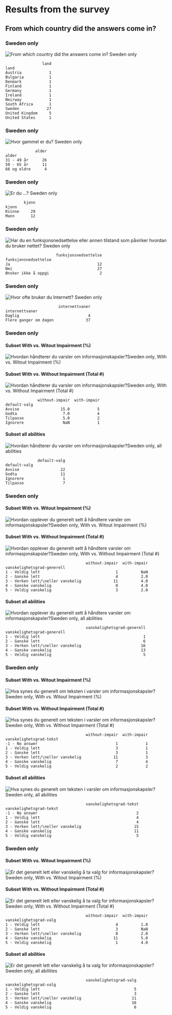 # Results from the survey

## From which country did the answers come in?

### Sweden only

![From which country did the answers come in? Sweden only](results/00-land-sweden-only.png)

```
                land
land                
Austria            1
Bulgaria           1
Denmark            1
Finland            1
Germany            1
Ireland            1
Neirway            1
South Africa       1
Sweden            27
United Kingdom     5
United States      1
```

### Sweden only

![Hvor gammel er du? Sweden only](results/sverige/10-alder-sweden-only.png)

```
             alder
alder             
31 - 49 år      26
50 - 65 år      11
66 og eldre      4
```

### Sweden only

![Er du ...? Sweden only](results/sverige/20-kjonn-sweden-only.png)

```
        kjonn
kjonn        
Kvinne     29
Mann       12
```

### Sweden only

![Har du en funksjonsnedsettelse eller annen tilstand som påvirker hvordan du bruker nettet? Sweden only](results/sverige/30-funksjonsnedsettelse-sweden-only.png)

```
                      funksjonsnedsettelse
funksjonsnedsettelse                      
Ja                                      12
Nei                                     27
Ønsker ikke å oppgi                      2
```

### Sweden only

![Hvor ofte bruker du Internett? Sweden only](results/sverige/40-internettvaner-sweden-only.png)

```
                       internettvaner
internettvaner                       
Daglig                              4
Flere ganger om dagen              37
```

### Sweden only

#### Subset With vs. Witout Impairment (%)

![Hvordan håndterer du varsler om informasjonskapsler?Sweden only, With vs. Witout Impairment (%)](results/sverige/50-01-default-valg-sweden-only-with-v-withou-impair-pct.png)

#### Subset With vs. Without Impairment (Total #)

![Hvordan håndterer du varsler om informasjonskapsler?Sweden only, With vs. Without Impairment (Total #)](results/sverige/total/50-02-default-valg-sweden-only-with-v-without-impair-num.png)

```
              without-impair  with-impair
default-valg                             
Avvise                  15.0            5
Godta                    7.0            4
Tilpasse                 5.0            2
Ignorere                 NaN            1
```

#### Subset all abilities

![Hvordan håndterer du varsler om informasjonskapsler?Sweden only, all abilities](results/sverige/50-03-default-valg-sweden-only-all-abilities.png)

```
              default-valg
default-valg              
Avvise                  22
Godta                   11
Ignorere                 1
Tilpasse                 7
```


### Sweden only

#### Subset With vs. Witout Impairment (%)

![Hvordan opplever du generelt sett å håndtere varsler om informasjonskapsler?Sweden only, With vs. Witout Impairment (%)](results/sverige/60-01-vanskelighetsgrad-generell-sweden-only-with-v-withou-impair-pct.png)

#### Subset With vs. Without Impairment (Total #)

![Hvordan opplever du generelt sett å håndtere varsler om informasjonskapsler?Sweden only, With vs. Without Impairment (Total #)](results/sverige/total/60-02-vanskelighetsgrad-generell-sweden-only-with-v-without-impair-num.png)

```
                                   without-impair  with-impair
vanskelighetsgrad-generell                                    
1 - Veldig lett                                 1          NaN
2 - Ganske lett                                 4          2.0
3 - Verken lett/\neller vanskelig              11          4.0
4 - Ganske vanskelig                            8          4.0
5 - Veldig vanskelig                            3          2.0
```

#### Subset all abilities

![Hvordan opplever du generelt sett å håndtere varsler om informasjonskapsler?Sweden only, all abilities](results/sverige/60-03-vanskelighetsgrad-generell-sweden-only-all-abilities.png)

```
                                   vanskelighetsgrad-generell
vanskelighetsgrad-generell                                   
1 - Veldig lett                                             1
2 - Ganske lett                                             6
3 - Verken lett/\neller vanskelig                          16
4 - Ganske vanskelig                                       13
5 - Veldig vanskelig                                        5
```


### Sweden only

#### Subset With vs. Witout Impairment (%)

![Hva synes du generelt om teksten i varsler om informasjonskapsler?Sweden only, With vs. Witout Impairment (%)](results/sverige/70-01-vanskelighetsgrad-tekst-sweden-only-with-v-withou-impair-pct.png)

#### Subset With vs. Without Impairment (Total #)

![Hva synes du generelt om teksten i varsler om informasjonskapsler?Sweden only, With vs. Without Impairment (Total #)](results/sverige/total/70-02-vanskelighetsgrad-tekst-sweden-only-with-v-without-impair-num.png)

```
                                   without-impair  with-impair
vanskelighetsgrad-tekst                                       
-1 - No answer                                  1            1
1 - Veldig lett                                 3            1
2 - Ganske lett                                 3            1
3 - Verken lett/\neller vanskelig              11            3
4 - Ganske vanskelig                            7            4
5 - Veldig vanskelig                            2            2
```

#### Subset all abilities

![Hva synes du generelt om teksten i varsler om informasjonskapsler?Sweden only, all abilities](results/sverige/70-03-vanskelighetsgrad-tekst-sweden-only-all-abilities.png)

```
                                   vanskelighetsgrad-tekst
vanskelighetsgrad-tekst                                   
-1 - No answer                                           2
1 - Veldig lett                                          4
2 - Ganske lett                                          4
3 - Verken lett/\neller vanskelig                       15
4 - Ganske vanskelig                                    11
5 - Veldig vanskelig                                     5
```


### Sweden only

#### Subset With vs. Witout Impairment (%)

![Er det generelt lett eller vanskelig å ta valg for informasjonskapsler?Sweden only, With vs. Witout Impairment (%)](results/sverige/80-01-vanskelighetsgrad-valg-sweden-only-with-v-withou-impair-pct.png)

#### Subset With vs. Without Impairment (Total #)

![Er det generelt lett eller vanskelig å ta valg for informasjonskapsler?Sweden only, With vs. Without Impairment (Total #)](results/sverige/total/80-02-vanskelighetsgrad-valg-sweden-only-with-v-without-impair-num.png)

```
                                   without-impair  with-impair
vanskelighetsgrad-valg                                        
1 - Veldig lett                                 4          1.0
2 - Ganske lett                                 3          NaN
3 - Verken lett/\neller vanskelig               8          2.0
4 - Ganske vanskelig                           11          5.0
5 - Veldig vanskelig                            1          4.0
```

#### Subset all abilities

![Er det generelt lett eller vanskelig å ta valg for informasjonskapsler?Sweden only, all abilities](results/sverige/80-03-vanskelighetsgrad-valg-sweden-only-all-abilities.png)

```
                                   vanskelighetsgrad-valg
vanskelighetsgrad-valg                                   
1 - Veldig lett                                         5
2 - Ganske lett                                         3
3 - Verken lett/\neller vanskelig                      11
4 - Ganske vanskelig                                   16
5 - Veldig vanskelig                                    6
```
